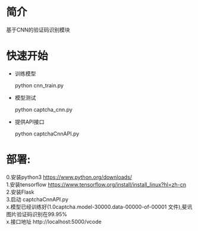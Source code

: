 # 简介
基于CNN的验证码识别模块
# 快速开始
* 训练模型

  python cnn_train.py

* 模型测试

  python captcha_cnn.py
  
* 提供API接口

  python captchaCnnAPI.py
  
 # 部署:
 0.安装python3 https://www.python.org/downloads/ <br />
 1.安装tensorflow https://www.tensorflow.org/install/install_linux?hl=zh-cn <br />
 2.安装Flask  <br />
 3.启动 captchaCnnAPI.py <br />
 x.模型已经训练好(1.0captcha.model-30000.data-00000-of-00001 文件),斐讯图片验证码识别在99.95% <br />
 x.接口地址 http://localhost:5000/vcode <br />
 
